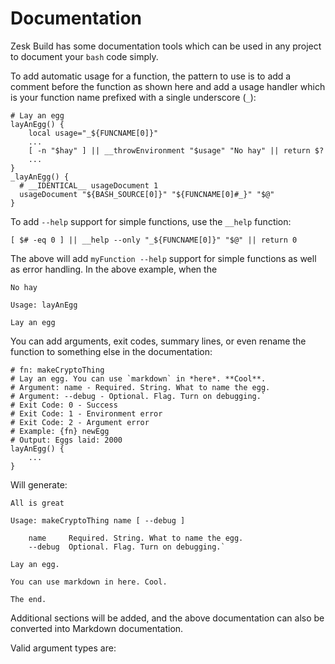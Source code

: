# Documentation

Zesk Build has some documentation tools which can be used in any project to document your `bash` code simply.

To add automatic usage for a function, the pattern to use is to add a comment before the function as shown here and add
a usage handler which is your function name prefixed with a single underscore (`_`):

    # Lay an egg
    layAnEgg() {
        local usage="_${FUNCNAME[0]}"
        ...
        [ -n "$hay" ] || __throwEnvironment "$usage" "No hay" || return $?
        ...
    }
    _layAnEgg() {
      # __IDENTICAL__ usageDocument 1 
      usageDocument "${BASH_SOURCE[0]}" "${FUNCNAME[0]#_}" "$@"
    }

To add `--help` support for simple functions, use the `__help` function:

    [ $# -eq 0 ] || __help --only "_${FUNCNAME[0]}" "$@" || return 0

The above will add `myFunction --help` support for simple functions as well as error handling. In the above example,
when the

    No hay
    
    Usage: layAnEgg
    
    Lay an egg

You can add arguments, exit codes, summary lines, or even rename the function to something else in the documentation:

    # fn: makeCryptoThing
    # Lay an egg. You can use `markdown` in *here*. **Cool**.
    # Argument: name - Required. String. What to name the egg.
    # Argument: --debug - Optional. Flag. Turn on debugging.`
    # Exit Code: 0 - Success
    # Exit Code: 1 - Environment error
    # Exit Code: 2 - Argument error
    # Example: {fn} newEgg 
    # Output: Eggs laid: 2000
    layAnEgg() {
        ...
    }

Will generate:

    All is great
    
    Usage: makeCryptoThing name [ --debug ]
    
        name     Required. String. What to name the egg.
        --debug  Optional. Flag. Turn on debugging.`
    
    Lay an egg.
    
    You can use markdown in here. Cool.
    
    The end.

Additional sections will be added, and the above documentation can also be converted into Markdown documentation.

Valid argument types are:
